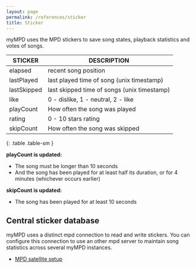 ```yaml
---
layout: page
permalink: /references/sticker
title: Sticker
---
```


myMPD uses the MPD stickers to save song states, playback statistics and votes of songs.

| STICKER | DESCRIPTION |
| ------- | ----------- |
| elapsed | recent song position |
| lastPlayed | last played time of song (unix timestamp) |
| lastSkipped | last skipped time of songs (unix timestamp) |
| like | 0 - dislike, 1 - neutral, 2 - like |
| playCount | How often the song was played |
| rating | 0 - 10 stars rating |
| skipCount | How often the song was skipped |
{: .table .table-sm }

**playCount is updated:**

- The song must be longer than 10 seconds
- And the song has been played for at least half its duration, or for 4 minutes (whichever occurs earlier)

**skipCount is updated:**

- The song has been played for at least 10 seconds

## Central sticker database

myMPD uses a distinct mpd connection to read and write stickers. You can configure this connection to use an other mpd server to maintain song statistics across several myMPD instances.

- [MPD satellite setup]({{site.baseurl}}/additional-topics/mpd-satellite-setup.md)
